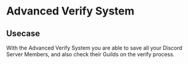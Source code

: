 # Advanced Verify System
## Usecase
With the Advanced Verify System you are able to save all your Discord Server Members, and also check their Guilds on the verify process.
